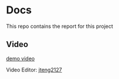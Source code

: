 # Docs

This repo contains the report for this project

## Video

[demo video](https://youtu.be/_-g3nHb7QpY) 

Video Editor: [jteng2127](https://github.com/jteng2127)
